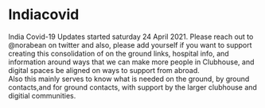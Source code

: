 # Indiacovid
India Covid-19 Updates started saturday 24 April 2021. 
Please reach out to @norabean on twitter and also, please add yourself if you want to support creating this consolidation of on the ground links, hospital info, and information around ways that we can make more people in Clubhouse, and digital spaces be aligned on ways to support from abroad.  
Also this mainly serves to know what is needed on the ground, by ground contacts,and for ground contacts, with support by the larger clubhouse and digitial communities.
